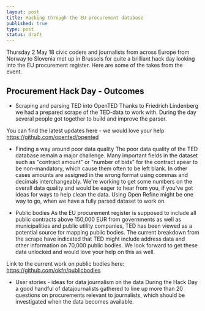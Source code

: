 ```yaml
---
layout: post
title: Hacking through the EU procurement database
published: true
type: post
status: draft
---
```


Thursday 2 May 18 civic coders and journalists from across Europe from Norway to Slovenia met up in Brussels for quite a brilliant hack day looking into the EU procurement register. Here are some of the takes from the event. 

## Procurement Hack Day - Outcomes
- Scraping and parsing TED into OpenTED 
Thanks to Friedrich Lindenberg we had a prepared scrape of the TED-data to work with. During the day several people got together to build and improve the parser. 

You can find the latest updates here - we would love your help 
https://github.com/opented/opented

- Finding a way around poor data quality
The poor data quality of the TED database remain a major challenge. Many important fields in the dataset such as "contract amount" or "number of bids" for the contract apear to be non-mandatory, which cause them often to be left blank. In other cases amounts are assigned in the wrong format using commas and decimals interchangeably. We're working to get some numbers on the overall data quality and would be eager to hear from you, if you've got ideas for ways to help clean the data. Using Open Refine might be one way to go, when we have a fully parsed dataset to work on. 

- Public bodies
As the EU procurement register is supposed to include all public contracts above 150,000 EUR from governments as well as municipalities and public utility companies, TED has been viewed as a potential source for mapping public bodies. The current breakdown from the scrape have indicated that TED might include address data and other information on 70,000 public bodies. We look forward to get these data unlocked and would love your help on this as well.   

Link to the current work on public bodies here: https://github.com/okfn/publicbodies

- User stories - ideas for data journalism on the data
During the Hack Day a good handful of datajournalists gathered to line up more than 20 questions on procurements relevant to journalists, which should be investigated when the data becomes available. 


